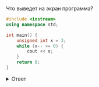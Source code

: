 Что выведет на экран программа?

```cpp 
#include <iostream> 
using namespace std; 

int main() { 
    unsigned int x = 3; 
    while (x-- >= 0) { 
        cout << x;
    } 
    return 0; 
} 
```


<details><summary>Ответ</summary>
<p>
infinite loop
</p>
</details>

